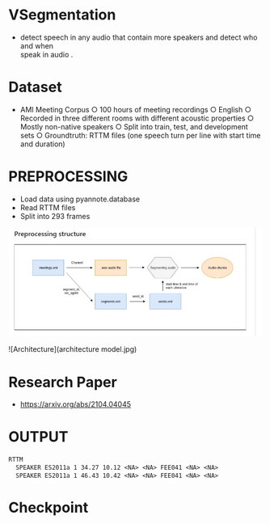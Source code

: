 # VSegmentation
   - detect speech in any audio that contain more speakers and detect who and when   
     speak in audio .


# Dataset
 - AMI Meeting Corpus 
   ○ 100 hours of meeting recordings
   ○ English
   ○ Recorded in three different rooms with different acoustic properties
   ○ Mostly non-native speakers
   ○ Split into train, test, and development sets
   ○ Groundtruth: RTTM files (one speech turn per line with start time and duration)

# PREPROCESSING
 -	Load data using pyannote.database
 -	Read RTTM files 
 -	Split into 293 frames

 ![AMI](AMI.jpg)


 ![Architecture](architecture model.jpg)

 # Research Paper
  - https://arxiv.org/abs/2104.04045


# OUTPUT 
    RTTM 
      SPEAKER ES2011a 1 34.27 10.12 <NA> <NA> FEE041 <NA> <NA>
      SPEAKER ES2011a 1 46.43 10.42 <NA> <NA> FEE041 <NA> <NA>




# Checkpoint 

